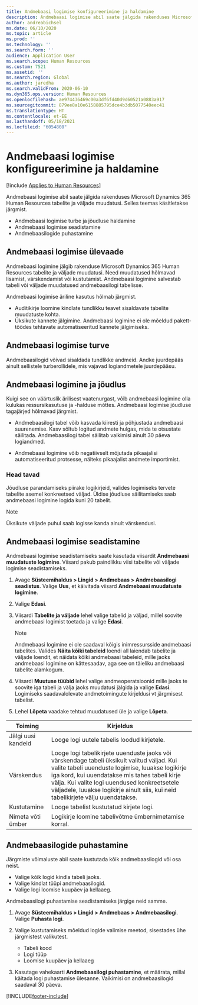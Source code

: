 ```yaml
---
title: Andmebaasi logimise konfigureerimine ja haldamine
description: Andmebaasi logimise abil saate jälgida rakenduses Microsoft Dynamics 365 Human Resources tabelite ja väljade muudatusi.
author: andreabichsel
ms.date: 06/10/2020
ms.topic: article
ms.prod: ''
ms.technology: ''
ms.search.form: ''
audience: Application User
ms.search.scope: Human Resources
ms.custom: 7521
ms.assetid: ''
ms.search.region: Global
ms.author: jaredha
ms.search.validFrom: 2020-06-10
ms.dyn365.ops.version: Human Resources
ms.openlocfilehash: ae974436469c00a3df6fd40d9d60521a0883a917
ms.sourcegitcommit: 879ee8a10e6158885795dce4b3db5077540eec41
ms.translationtype: HT
ms.contentlocale: et-EE
ms.lasthandoff: 05/18/2021
ms.locfileid: "6054808"
---
```

# <a name="configure-and-manage-database-logging"></a>Andmebaasi logimise konfigureerimine ja haldamine

[!include [Applies to Human Resources](../includes/applies-to-hr.md)]

Andmebaasi logimise abil saate jälgida rakenduses Microsoft Dynamics 365 Human Resources tabelite ja väljade muudatusi. Selles teemas käsitletakse järgmist.

- Andmebaasi logimise turbe ja jõudluse haldamine
- Andmebaasi logimise seadistamine
- Andmebaasilogide puhastamine

## <a name="overview-of-database-logging"></a>Andmebaasi logimise ülevaade

Andmebaasi logimine jälgib rakenduse Microsoft Dynamics 365 Human Resources tabelite ja väljade muudatusi. Need muudatused hõlmavad lisamist, värskendamist või kustutamist. Andmebaasi logimine salvestab tabeli või väljade muudatused andmebaasilogi tabelisse.

Andmebaasi logimise äriline kasutus hõlmab järgmist.

- Auditikirje loomine kindlate tundlikku teavet sisaldavate tabelite muudatuste kohta.
- Üksikute kannete jälgimine. Andmebaasi logimine ei ole mõeldud pakett-töödes tehtavate automatiseeritud kannete jälgimiseks.

## <a name="security-for-database-logging"></a>Andmebaasi logimise turve

Andmebaasilogid võivad sisaldada tundlikke andmeid. Andke juurdepääs ainult sellistele turberollidele, mis vajavad logiandmetele juurdepääsu.

## <a name="database-logging-and-performance"></a>Andmebaasi logimine ja jõudlus

Kuigi see on väärtuslik ärilisest vaatenurgast, võib andmebaasi logimine olla kulukas ressursikasutuse ja -halduse mõttes. Andmebaasi logimise jõudluse tagajärjed hõlmavad järgmist.

- Andmebaasilogi tabel võib kasvada kiiresti ja põhjustada andmebaasi suurenemise. Kasv sõltub logitud andmete hulgas, mida te otsustate säilitada. Andmebaasilogi tabel säilitab vaikimisi ainult 30 päeva logiandmed. 

- Andmebaasi logimine võib negatiivselt mõjutada pikaajalisi automatiseeritud protsesse, näiteks pikaajalist andmete importimist.

### <a name="best-practices"></a>Head tavad

Jõudluse parandamiseks piirake logikirjeid, valides logimiseks tervete tabelite asemel konkreetsed väljad. Üldise jõudluse säilitamiseks saab andmebaasi logimine logida kuni 20 tabelit.

> [!NOTE]
> Üksikute väljade puhul saab logisse kanda ainult värskendusi.

## <a name="set-up-database-logging"></a>Andmebaasi logimise seadistamine

Andmebaasi logimise seadistamiseks saate kasutada viisardit **Andmebaasi muudatuste logimine**. Viisard pakub paindlikku viisi tabelite või väljade logimise seadistamiseks.

1. Avage **Süsteemihaldus > Lingid > Andmebaas > Andmebaasilogi seadistus**. Valige **Uus**, et käivitada viisard **Andmebaasi muudatuste logimine**.
2. Valige **Edasi**. 
3. Viisardi **Tabelite ja väljade** lehel valige tabelid ja väljad, millel soovite andmebaasi logimist toetada ja valige **Edasi**.

   > [!Note]
   > Andmebaasi logimine ei ole saadaval kõigis inimressursside andmebaasi tabelites. Valides **Näita kõiki tabeleid** loendi all laiendab tabelite ja väljade loendit, et näidata kõiki andmebaasi tabeleid, mille jaoks andmebaasi logimine on kättesaadav, aga see on täieliku andmebaasi tabelite alamkogum.

4. Viisardi **Muutuse tüübid** lehel valige andmeoperatsioonid mille jaoks te soovite iga tabeli ja välja jaoks muudatusi jälgida ja valige **Edasi**. Logimiseks saadavalolevate andmetoimingute kirjeldusi vt järgmisest tabelist.
5. Lehel **Lõpeta** vaadake tehtud muudatused üle ja valige **Lõpeta**.

| Toiming | Kirjeldus |
| -- | -- |
| Jälgi uusi kandeid | Looge logi uutele tabelis loodud kirjetele. |
| Värskendus | Looge logi tabelikirjete uuenduste jaoks või värskendage tabeli üksikult valitud väljad. Kui valite tabeli uuenduste logimise, luuakse logikirje iga kord, kui uuendatakse mis tahes tabeli kirje välja. Kui valite logi uuendused konkreetsetele väljadele, luuakse logikirje ainult siis, kui neid tabelikirjete välju uuendatakse. |
| Kustutamine | Looge tabelist kustutatud kirjete logi. |
| Nimeta võti ümber | Logikirje loomine tabelivõtme ümbernimetamise korral. |


## <a name="clean-up-database-logs"></a>Andmebaasilogide puhastamine

Järgmiste võimaluste abil saate kustutada kõik andmebaasilogid või osa neist.

- Valige kõik logid kindla tabeli jaoks.
- Valige kindlat tüüpi andmebaasilogid.
- Valige logi loomise kuupäev ja kellaaeg.

Andmebaasilogi puhastamise seadistamiseks järgige neid samme. 

1. Avage **Süsteemihaldus > Lingid > Andmebaas > Andmebaasilogi**. Valige **Puhasta logi**.

2. Valige kustutamiseks mõeldud logide valimise meetod, sisestades ühe järgmistest valikutest.

   - Tabeli kood
   - Logi tüüp
   - Loomise kuupäev ja kellaaeg

3. Kasutage vahekaarti **Andmebaasilogi puhastamine**, et määrata, millal käitada logi puhastamise ülesanne. Vaikimisi on andmebaasilogid saadaval 30 päeva.


[!INCLUDE[footer-include](../includes/footer-banner.md)]
